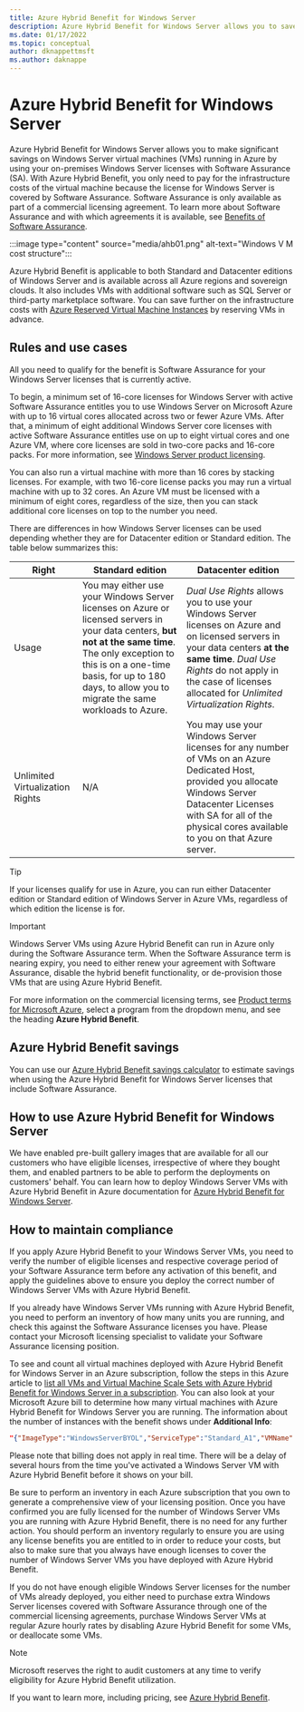 ```yaml
---
title: Azure Hybrid Benefit for Windows Server
description: Azure Hybrid Benefit for Windows Server allows you to save up to 40% on Windows Server virtual machines (VMs) in Azure by using your on-premises Windows Server licenses with Software Assurance
ms.date: 01/17/2022
ms.topic: conceptual
author: dknappettmsft
ms.author: daknappe
---
```


# Azure Hybrid Benefit for Windows Server

Azure Hybrid Benefit for Windows Server allows you to make significant savings on Windows Server virtual machines (VMs) running in Azure by using your on-premises Windows Server licenses with Software Assurance (SA). With Azure Hybrid Benefit, you only need to pay for the infrastructure costs of the virtual machine because the license for Windows Server is covered by Software Assurance. Software Assurance is only available as part of a commercial licensing agreement. To learn more about Software Assurance and with which agreements it is available, see [Benefits of Software Assurance](https://www.microsoft.com/licensing/licensing-programs/software-assurance-by-benefits).

:::image type="content" source="media/ahb01.png" alt-text="Windows V M cost structure":::

Azure Hybrid Benefit is applicable to both Standard and Datacenter editions of Windows Server and is available across all Azure regions and sovereign clouds. It also includes VMs with additional software such as SQL Server or third-party marketplace software. You can save further on the infrastructure costs with [Azure Reserved Virtual Machine Instances](https://azure.microsoft.com/pricing/reserved-vm-instances/) by reserving VMs in advance.

## Rules and use cases

All you need to qualify for the benefit is Software Assurance for your Windows Server licenses that is currently active.

To begin, a minimum set of 16-core licenses for Windows Server with active Software Assurance entitles you to use Windows Server on Microsoft Azure with up to 16 virtual cores allocated across two or fewer Azure VMs. After that, a minimum of eight additional Windows Server core licenses with active Software Assurance entitles use on up to eight virtual cores and one Azure VM, where core licenses are sold in two-core packs and 16-core packs. For more information, see [Windows Server product licensing](https://www.microsoft.com/licensing/product-licensing/windows-server).

You can also run a virtual machine with more than 16 cores by stacking licenses. For example, with two 16-core license packs you may run a virtual machine with up to 32 cores. An Azure VM must be licensed with a minimum of eight cores, regardless of the size, then you can stack additional core licenses on top to the number you need.

There are differences in how Windows Server licenses can be used depending whether they are for Datacenter edition or Standard edition. The table below summarizes this:

| Right | Standard edition | Datacenter edition |
|--|--|--|
| Usage | You may either use your Windows Server licenses on Azure or licensed servers in your data centers, **but not at the same time**. The only exception to this is on a one-time basis, for up to 180 days, to allow you to migrate the same workloads to Azure. | *Dual Use Rights* allows you to use your Windows Server licenses on Azure and on licensed servers in your data centers **at the same time**. *Dual Use Rights* do not apply in the case of licenses allocated for *Unlimited Virtualization Rights*. |
| Unlimited Virtualization Rights | N/A | You may use your Windows Server licenses for any number of VMs on an Azure Dedicated Host, provided you allocate Windows Server Datacenter Licenses with SA for all of the physical cores available to you on that Azure server. |

> [!TIP]
> If your licenses qualify for use in Azure, you can run either Datacenter edition or Standard edition of Windows Server in Azure VMs, regardless of which edition the license is for.

> [!IMPORTANT]
> Windows Server VMs using Azure Hybrid Benefit can run in Azure only during the Software Assurance term. When the Software Assurance term is nearing expiry, you need to either renew your agreement with Software Assurance, disable the hybrid benefit functionality, or de-provision those VMs that are using Azure Hybrid Benefit.

For more information on the commercial licensing terms, see [Product terms for Microsoft Azure](https://www.microsoft.com/licensing/terms/productoffering/MicrosoftAzure/all), select a program from the dropdown menu, and see the heading **Azure Hybrid Benefit**.

## Azure Hybrid Benefit savings

You can use our [Azure Hybrid Benefit savings calculator](https://azure.microsoft.com/pricing/hybrid-benefit/#calculator) to estimate savings when using the Azure Hybrid Benefit for Windows Server licenses that include Software Assurance.

## How to use Azure Hybrid Benefit for Windows Server

We have enabled pre-built gallery images that are available for all our customers who have eligible licenses, irrespective of where they bought them, and enabled partners to be able to perform the deployments on customers' behalf. You can learn how to deploy Windows Server VMs with Azure Hybrid Benefit in Azure documentation for [Azure Hybrid Benefit for Windows Server](/azure/virtual-machines/windows/hybrid-use-benefit-licensing).

## How to maintain compliance

If you apply Azure Hybrid Benefit to your Windows Server VMs, you need to verify the number of eligible licenses and respective coverage period of your Software Assurance term before any activation of this benefit, and apply the guidelines above to ensure you deploy the correct number of Windows Server VMs with Azure Hybrid Benefit.

If you already have Windows Server VMs running with Azure Hybrid Benefit, you need to perform an inventory of how many units you are running, and check this against the Software Assurance licenses you have. Please contact your Microsoft licensing specialist to validate your Software Assurance licensing position.

To see and count all virtual machines deployed with Azure Hybrid Benefit for Windows Server in an Azure subscription, follow the steps in this Azure article to [list all VMs and Virtual Machine Scale Sets with Azure Hybrid Benefit for Windows Server in a subscription](/azure/virtual-machines/windows/hybrid-use-benefit-licensing#list-all-vms-and-vmss-with-azure-hybrid-benefit-for-windows-server-in-a-subscription). You can also look at your Microsoft Azure bill to determine how many virtual machines with Azure Hybrid Benefit for Windows Server you are running. The information about the number of instances with the benefit shows under **Additional Info**:

```json
"{"ImageType":"WindowsServerBYOL","ServiceType":"Standard_A1","VMName":"","UsageType":"ComputeHR"}"
```

Please note that billing does not apply in real time. There will be a delay of several hours from the time you've activated a Windows Server VM with Azure Hybrid Benefit before it shows on your bill.

Be sure to perform an inventory in each Azure subscription that you own to generate a comprehensive view of your licensing position. Once you have confirmed you are fully licensed for the number of Windows Server VMs you are running with Azure Hybrid Benefit, there is no need for any further action. You should perform an inventory regularly to ensure you are using any license benefits you are entitled to in order to reduce your costs, but also to make sure that you always have enough licenses to cover the number of Windows Server VMs you have deployed with Azure Hybrid Benefit.

If you do not have enough eligible Windows Server licenses for the number of VMs already deployed, you either need to purchase extra Windows Server licenses covered with Software Assurance through one of the commercial licensing agreements, purchase Windows Server VMs at regular Azure hourly rates by disabling Azure Hybrid Benefit for some VMs, or deallocate some VMs.

> [!NOTE]
> Microsoft reserves the right to audit customers at any time to verify eligibility for Azure Hybrid Benefit utilization.

If you want to learn more, including pricing, see [Azure Hybrid Benefit](https://azure.microsoft.com/pricing/hybrid-benefit/).
